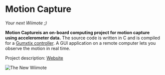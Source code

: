 Motion Capture
======
*Your next Wiimote ;)*

**Motion Captureis an on-board computing project for motion capture using accelerometer data.**
The source code is written in C and is compiled for a [Gumxtix controller](https://www.gumstix.com/).
A GUI application on a remote computer lets you observe the motion in real time.

Project description: [Website](https://johan-gras.github.io/projects/motioncapture/)

![The New Wiimote](wiimote.png "The New Wiimote")

